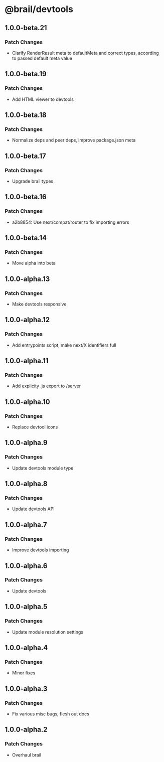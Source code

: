 # @brail/devtools

## 1.0.0-beta.21

### Patch Changes

- Clarify RenderResult meta to defaultMeta and correct types, according to passed default meta value

## 1.0.0-beta.19

### Patch Changes

- Add HTML viewer to devtools

## 1.0.0-beta.18

### Patch Changes

- Normalize deps and peer deps, improve package.json meta

## 1.0.0-beta.17

### Patch Changes

- Upgrade brail types

## 1.0.0-beta.16

### Patch Changes

- a2b8854: Use next/compat/router to fix importing errors

## 1.0.0-beta.14

### Patch Changes

- Move alpha into beta

## 1.0.0-alpha.13

### Patch Changes

- Make devtools responsive

## 1.0.0-alpha.12

### Patch Changes

- Add entrypoints script, make next/X identifiers full

## 1.0.0-alpha.11

### Patch Changes

- Add explicity .js export to /server

## 1.0.0-alpha.10

### Patch Changes

- Replace devtool icons

## 1.0.0-alpha.9

### Patch Changes

- Update devtools module type

## 1.0.0-alpha.8

### Patch Changes

- Update devtools API

## 1.0.0-alpha.7

### Patch Changes

- Improve devtools importing

## 1.0.0-alpha.6

### Patch Changes

- Update devtools

## 1.0.0-alpha.5

### Patch Changes

- Update module resolution settings

## 1.0.0-alpha.4

### Patch Changes

- Minor fixes

## 1.0.0-alpha.3

### Patch Changes

- Fix various misc bugs, flesh out docs

## 1.0.0-alpha.2

### Patch Changes

- Overhaul brail
